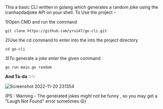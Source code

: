 This a basic CLI written in golang which generates a random joke using the icanhazdadjoke API on your shell.
To Use the project -

1)Open CMD and run the command  

 `git clone https://github.com/yrs147/go-cli.git`

2)Use the cd command to enter into the into the project directory


 `cd go-cli`

3)To generate a joke enter the given command

 `go run main.go random`  
 
 **And Ta-da** ✨✨  

![Screenshot 2022-11-20 231354](https://user-images.githubusercontent.com/98258627/202917557-de429fba-fb91-44be-89c3-5d066ec4f074.png)  

(PS : Warning - The generated jokes might not be funny , so you may get a "Laugh Not Found" error sometimes 😜)
